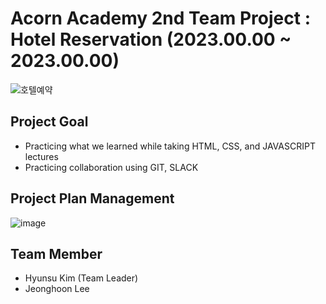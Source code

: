 # Acorn Academy 2nd Team Project : Hotel Reservation (2023.00.00 ~ 2023.00.00)

![호텔예약](https://github.com/khs220507/AcornAcademy_TeamProejct_HotelReservation/assets/129834692/5e46de15-6b43-4365-9377-ecad23fa26bb)

## Project Goal
- Practicing what we learned while taking HTML, CSS, and JAVASCRIPT lectures
- Practicing collaboration using GIT, SLACK

## Project Plan Management
![image](https://github.com/khs220507/AcornAcademy_TeamProejct_HotelReservation/assets/129834692/af1b096f-9b76-44b7-bcef-c490b7d4a35a)


## Team Member
- Hyunsu Kim (Team Leader)
- Jeonghoon Lee
